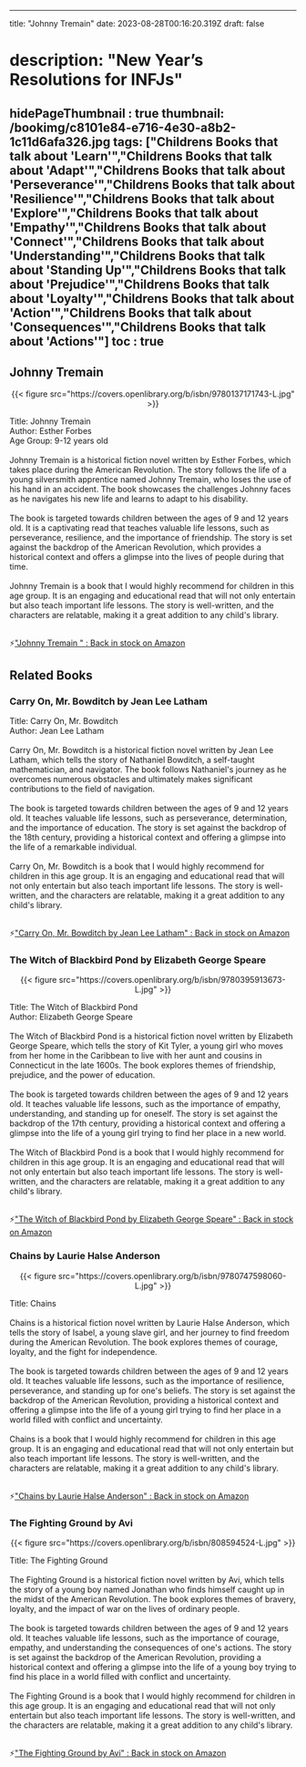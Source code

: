 
---
title: "Johnny Tremain"
date: 2023-08-28T00:16:20.319Z
draft: false
# description: "New Year’s Resolutions for INFJs"
hidePageThumbnail : true
thumbnail: /bookimg/c8101e84-e716-4e30-a8b2-1c11d6afa326.jpg
tags: ["Childrens Books that talk about 'Learn'","Childrens Books that talk about 'Adapt'","Childrens Books that talk about 'Perseverance'","Childrens Books that talk about 'Resilience'","Childrens Books that talk about 'Explore'","Childrens Books that talk about 'Empathy'","Childrens Books that talk about 'Connect'","Childrens Books that talk about 'Understanding'","Childrens Books that talk about 'Standing Up'","Childrens Books that talk about 'Prejudice'","Childrens Books that talk about 'Loyalty'","Childrens Books that talk about 'Action'","Childrens Books that talk about 'Consequences'","Childrens Books that talk about 'Actions'"]
toc : true
---
## Johnny Tremain 

<center>
{{< figure src="https://covers.openlibrary.org/b/isbn/9780137171743-L.jpg" >}}
</center>

Title: Johnny Tremain</br>
Author: Esther Forbes</br>
Age Group: 9-12 years old</br></br>
Johnny Tremain is a historical fiction novel written by Esther Forbes, which takes place during the American Revolution. The story follows the life of a young silversmith apprentice named Johnny Tremain, who loses the use of his hand in an accident. The book showcases the challenges Johnny faces as he navigates his new life and learns to adapt to his disability.</br></br>
The book is targeted towards children between the ages of 9 and 12 years old. It is a captivating read that teaches valuable life lessons, such as perseverance, resilience, and the importance of friendship. The story is set against the backdrop of the American Revolution, which provides a historical context and offers a glimpse into the lives of people during that time.</br></br>
Johnny Tremain is a book that I would highly recommend for children in this age group. It is an engaging and educational read that will not only entertain but also teach important life lessons. The story is well-written, and the characters are relatable, making it a great addition to any child's library.</br></br>

<p>⚡<a id="aflink" href="https://www.amazon.com/gp/search?ie=UTF8&tag=klayu00-20&linkCode=ur2&linkId=6639bed89a8ad8dd2705e40644eb43d3&camp=1789&creative=9325&index=books&keywords=Johnny Tremain " class="one" target="_blank" title='"Johnny Tremain " : Back in stock on Amazon'>"Johnny Tremain " : Back in stock on Amazon</a></p>

## Related Books
### Carry On, Mr. Bowditch by Jean Lee Latham
Title: Carry On, Mr. Bowditch</br>
Author: Jean Lee Latham</br></br>
Carry On, Mr. Bowditch is a historical fiction novel written by Jean Lee Latham, which tells the story of Nathaniel Bowditch, a self-taught mathematician, and navigator. The book follows Nathaniel's journey as he overcomes numerous obstacles and ultimately makes significant contributions to the field of navigation.</br></br>
The book is targeted towards children between the ages of 9 and 12 years old. It teaches valuable life lessons, such as perseverance, determination, and the importance of education. The story is set against the backdrop of the 18th century, providing a historical context and offering a glimpse into the life of a remarkable individual.</br></br>
Carry On, Mr. Bowditch is a book that I would highly recommend for children in this age group. It is an engaging and educational read that will not only entertain but also teach important life lessons. The story is well-written, and the characters are relatable, making it a great addition to any child's library.</br></br>

<p>⚡<a id="aflink" href="https://www.amazon.com/gp/search?ie=UTF8&tag=klayu00-20&linkCode=ur2&linkId=6639bed89a8ad8dd2705e40644eb43d3&camp=1789&creative=9325&index=books&keywords=Carry On, Mr. Bowditch by Jean Lee Latham" class="one" target="_blank" title='"Carry On, Mr. Bowditch by Jean Lee Latham" : Back in stock on Amazon'>"Carry On, Mr. Bowditch by Jean Lee Latham" : Back in stock on Amazon</a></p>

### The Witch of Blackbird Pond by Elizabeth George Speare
<center>
{{< figure src="https://covers.openlibrary.org/b/isbn/9780395913673-L.jpg" >}}
</center>

Title: The Witch of Blackbird Pond</br>
Author: Elizabeth George Speare</br></br>
The Witch of Blackbird Pond is a historical fiction novel written by Elizabeth George Speare, which tells the story of Kit Tyler, a young girl who moves from her home in the Caribbean to live with her aunt and cousins in Connecticut in the late 1600s. The book explores themes of friendship, prejudice, and the power of education.</br></br>
The book is targeted towards children between the ages of 9 and 12 years old. It teaches valuable life lessons, such as the importance of empathy, understanding, and standing up for oneself. The story is set against the backdrop of the 17th century, providing a historical context and offering a glimpse into the life of a young girl trying to find her place in a new world.</br></br>
The Witch of Blackbird Pond is a book that I would highly recommend for children in this age group. It is an engaging and educational read that will not only entertain but also teach important life lessons. The story is well-written, and the characters are relatable, making it a great addition to any child's library.</br></br>

<p>⚡<a id="aflink" href="https://www.amazon.com/gp/search?ie=UTF8&tag=klayu00-20&linkCode=ur2&linkId=6639bed89a8ad8dd2705e40644eb43d3&camp=1789&creative=9325&index=books&keywords=The Witch of Blackbird Pond by Elizabeth George Speare" class="one" target="_blank" title='"The Witch of Blackbird Pond by Elizabeth George Speare" : Back in stock on Amazon'>"The Witch of Blackbird Pond by Elizabeth George Speare" : Back in stock on Amazon</a></p>

### Chains by Laurie Halse Anderson
<center>
{{< figure src="https://covers.openlibrary.org/b/isbn/9780747598060-L.jpg" >}}
</center>

Title: Chains</br></br>
Chains is a historical fiction novel written by Laurie Halse Anderson, which tells the story of Isabel, a young slave girl, and her journey to find freedom during the American Revolution. The book explores themes of courage, loyalty, and the fight for independence.</br></br>
The book is targeted towards children between the ages of 9 and 12 years old. It teaches valuable life lessons, such as the importance of resilience, perseverance, and standing up for one's beliefs. The story is set against the backdrop of the American Revolution, providing a historical context and offering a glimpse into the life of a young girl trying to find her place in a world filled with conflict and uncertainty.</br></br>
Chains is a book that I would highly recommend for children in this age group. It is an engaging and educational read that will not only entertain but also teach important life lessons. The story is well-written, and the characters are relatable, making it a great addition to any child's library.</br></br>

<p>⚡<a id="aflink" href="https://www.amazon.com/gp/search?ie=UTF8&tag=klayu00-20&linkCode=ur2&linkId=6639bed89a8ad8dd2705e40644eb43d3&camp=1789&creative=9325&index=books&keywords=Chains by Laurie Halse Anderson" class="one" target="_blank" title='"Chains by Laurie Halse Anderson" : Back in stock on Amazon'>"Chains by Laurie Halse Anderson" : Back in stock on Amazon</a></p>

### The Fighting Ground by Avi
<center>
{{< figure src="https://covers.openlibrary.org/b/isbn/808594524-L.jpg" >}}
</center>

Title: The Fighting Ground</br></br>
The Fighting Ground is a historical fiction novel written by Avi, which tells the story of a young boy named Jonathan who finds himself caught up in the midst of the American Revolution. The book explores themes of bravery, loyalty, and the impact of war on the lives of ordinary people.</br></br>
The book is targeted towards children between the ages of 9 and 12 years old. It teaches valuable life lessons, such as the importance of courage, empathy, and understanding the consequences of one's actions. The story is set against the backdrop of the American Revolution, providing a historical context and offering a glimpse into the life of a young boy trying to find his place in a world filled with conflict and uncertainty.</br></br>
The Fighting Ground is a book that I would highly recommend for children in this age group. It is an engaging and educational read that will not only entertain but also teach important life lessons. The story is well-written, and the characters are relatable, making it a great addition to any child's library.</br></br>

<p>⚡<a id="aflink" href="https://www.amazon.com/gp/search?ie=UTF8&tag=klayu00-20&linkCode=ur2&linkId=6639bed89a8ad8dd2705e40644eb43d3&camp=1789&creative=9325&index=books&keywords=The Fighting Ground by Avi" class="one" target="_blank" title='"The Fighting Ground by Avi" : Back in stock on Amazon'>"The Fighting Ground by Avi" : Back in stock on Amazon</a></p>
